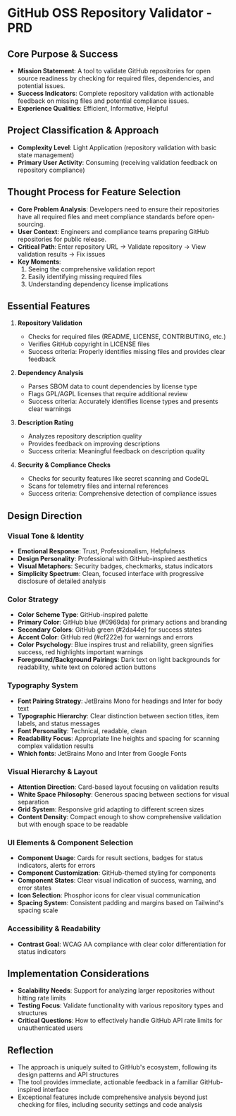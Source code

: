 # GitHub OSS Repository Validator - PRD

## Core Purpose & Success
- **Mission Statement**: A tool to validate GitHub repositories for open source readiness by checking for required files, dependencies, and potential issues.
- **Success Indicators**: Complete repository validation with actionable feedback on missing files and potential compliance issues.
- **Experience Qualities**: Efficient, Informative, Helpful

## Project Classification & Approach
- **Complexity Level**: Light Application (repository validation with basic state management)
- **Primary User Activity**: Consuming (receiving validation feedback on repository compliance)

## Thought Process for Feature Selection
- **Core Problem Analysis**: Developers need to ensure their repositories have all required files and meet compliance standards before open-sourcing.
- **User Context**: Engineers and compliance teams preparing GitHub repositories for public release.
- **Critical Path**: Enter repository URL → Validate repository → View validation results → Fix issues
- **Key Moments**: 
  1. Seeing the comprehensive validation report
  2. Easily identifying missing required files
  3. Understanding dependency license implications

## Essential Features
1. **Repository Validation**
   - Checks for required files (README, LICENSE, CONTRIBUTING, etc.)
   - Verifies GitHub copyright in LICENSE files
   - Success criteria: Properly identifies missing files and provides clear feedback

2. **Dependency Analysis**
   - Parses SBOM data to count dependencies by license type
   - Flags GPL/AGPL licenses that require additional review
   - Success criteria: Accurately identifies license types and presents clear warnings

3. **Description Rating**
   - Analyzes repository description quality
   - Provides feedback on improving descriptions
   - Success criteria: Meaningful feedback on description quality

4. **Security & Compliance Checks**
   - Checks for security features like secret scanning and CodeQL
   - Scans for telemetry files and internal references
   - Success criteria: Comprehensive detection of compliance issues

## Design Direction

### Visual Tone & Identity
- **Emotional Response**: Trust, Professionalism, Helpfulness
- **Design Personality**: Professional with GitHub-inspired aesthetics
- **Visual Metaphors**: Security badges, checkmarks, status indicators
- **Simplicity Spectrum**: Clean, focused interface with progressive disclosure of detailed analysis

### Color Strategy
- **Color Scheme Type**: GitHub-inspired palette
- **Primary Color**: GitHub blue (#0969da) for primary actions and branding
- **Secondary Colors**: GitHub green (#2da44e) for success states
- **Accent Color**: GitHub red (#cf222e) for warnings and errors
- **Color Psychology**: Blue inspires trust and reliability, green signifies success, red highlights important warnings
- **Foreground/Background Pairings**: Dark text on light backgrounds for readability, white text on colored action buttons

### Typography System
- **Font Pairing Strategy**: JetBrains Mono for headings and Inter for body text
- **Typographic Hierarchy**: Clear distinction between section titles, item labels, and status messages
- **Font Personality**: Technical, readable, clean
- **Readability Focus**: Appropriate line heights and spacing for scanning complex validation results
- **Which fonts**: JetBrains Mono and Inter from Google Fonts

### Visual Hierarchy & Layout
- **Attention Direction**: Card-based layout focusing on validation results
- **White Space Philosophy**: Generous spacing between sections for visual separation
- **Grid System**: Responsive grid adapting to different screen sizes
- **Content Density**: Compact enough to show comprehensive validation but with enough space to be readable

### UI Elements & Component Selection
- **Component Usage**: Cards for result sections, badges for status indicators, alerts for errors
- **Component Customization**: GitHub-themed styling for components
- **Component States**: Clear visual indication of success, warning, and error states
- **Icon Selection**: Phosphor icons for clear visual communication
- **Spacing System**: Consistent padding and margins based on Tailwind's spacing scale

### Accessibility & Readability
- **Contrast Goal**: WCAG AA compliance with clear color differentiation for status indicators

## Implementation Considerations
- **Scalability Needs**: Support for analyzing larger repositories without hitting rate limits
- **Testing Focus**: Validate functionality with various repository types and structures
- **Critical Questions**: How to effectively handle GitHub API rate limits for unauthenticated users

## Reflection
- The approach is uniquely suited to GitHub's ecosystem, following its design patterns and API structures
- The tool provides immediate, actionable feedback in a familiar GitHub-inspired interface
- Exceptional features include comprehensive analysis beyond just checking for files, including security settings and code analysis